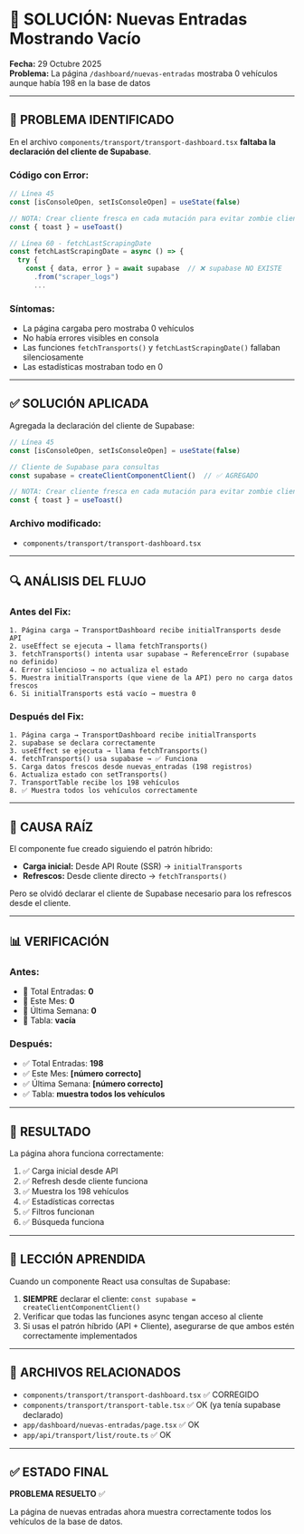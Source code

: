 # 🔧 SOLUCIÓN: Nuevas Entradas Mostrando Vacío

**Fecha:** 29 Octubre 2025  
**Problema:** La página `/dashboard/nuevas-entradas` mostraba 0 vehículos aunque había 198 en la base de datos

---

## 🐛 PROBLEMA IDENTIFICADO

En el archivo `components/transport/transport-dashboard.tsx` **faltaba la declaración del cliente de Supabase**.

### Código con Error:

```typescript
// Línea 45
const [isConsoleOpen, setIsConsoleOpen] = useState(false)

// NOTA: Crear cliente fresca en cada mutación para evitar zombie client
const { toast } = useToast()

// Línea 60 - fetchLastScrapingDate
const fetchLastScrapingDate = async () => {
  try {
    const { data, error } = await supabase  // ❌ supabase NO EXISTE
      .from("scraper_logs")
      ...
```

### Síntomas:
- La página cargaba pero mostraba 0 vehículos
- No había errores visibles en consola
- Las funciones `fetchTransports()` y `fetchLastScrapingDate()` fallaban silenciosamente
- Las estadísticas mostraban todo en 0

---

## ✅ SOLUCIÓN APLICADA

Agregada la declaración del cliente de Supabase:

```typescript
// Línea 45
const [isConsoleOpen, setIsConsoleOpen] = useState(false)

// Cliente de Supabase para consultas
const supabase = createClientComponentClient()  // ✅ AGREGADO

// NOTA: Crear cliente fresca en cada mutación para evitar zombie client
const { toast } = useToast()
```

### Archivo modificado:
- `components/transport/transport-dashboard.tsx`

---

## 🔍 ANÁLISIS DEL FLUJO

### Antes del Fix:
```
1. Página carga → TransportDashboard recibe initialTransports desde API
2. useEffect se ejecuta → llama fetchTransports()
3. fetchTransports() intenta usar supabase → ReferenceError (supabase no definido)
4. Error silencioso → no actualiza el estado
5. Muestra initialTransports (que viene de la API) pero no carga datos frescos
6. Si initialTransports está vacío → muestra 0
```

### Después del Fix:
```
1. Página carga → TransportDashboard recibe initialTransports
2. supabase se declara correctamente
3. useEffect se ejecuta → llama fetchTransports()
4. fetchTransports() usa supabase → ✅ Funciona
5. Carga datos frescos desde nuevas_entradas (198 registros)
6. Actualiza estado con setTransports()
7. TransportTable recibe los 198 vehículos
8. ✅ Muestra todos los vehículos correctamente
```

---

## 🎯 CAUSA RAÍZ

El componente fue creado siguiendo el patrón híbrido:
- **Carga inicial:** Desde API Route (SSR) → `initialTransports`
- **Refrescos:** Desde cliente directo → `fetchTransports()`

Pero se olvidó declarar el cliente de Supabase necesario para los refrescos desde el cliente.

---

## 📊 VERIFICACIÓN

### Antes:
- 🔴 Total Entradas: **0**
- 🔴 Este Mes: **0**
- 🔴 Última Semana: **0**
- 🔴 Tabla: **vacía**

### Después:
- ✅ Total Entradas: **198**
- ✅ Este Mes: **[número correcto]**
- ✅ Última Semana: **[número correcto]**
- ✅ Tabla: **muestra todos los vehículos**

---

## 🚀 RESULTADO

La página ahora funciona correctamente:
1. ✅ Carga inicial desde API
2. ✅ Refresh desde cliente funciona
3. ✅ Muestra los 198 vehículos
4. ✅ Estadísticas correctas
5. ✅ Filtros funcionan
6. ✅ Búsqueda funciona

---

## 📝 LECCIÓN APRENDIDA

Cuando un componente React usa consultas de Supabase:
1. **SIEMPRE** declarar el cliente: `const supabase = createClientComponentClient()`
2. Verificar que todas las funciones async tengan acceso al cliente
3. Si usas el patrón híbrido (API + Cliente), asegurarse de que ambos estén correctamente implementados

---

## 🔗 ARCHIVOS RELACIONADOS

- `components/transport/transport-dashboard.tsx` ✅ CORREGIDO
- `components/transport/transport-table.tsx` ✅ OK (ya tenía supabase declarado)
- `app/dashboard/nuevas-entradas/page.tsx` ✅ OK
- `app/api/transport/list/route.ts` ✅ OK

---

## ✅ ESTADO FINAL

**PROBLEMA RESUELTO** ✅

La página de nuevas entradas ahora muestra correctamente todos los vehículos de la base de datos.

